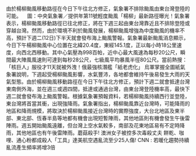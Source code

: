 由於楊柳颱風移動路徑在今日下午往北方修正，氣象署不排除颱風由東台灣登陸的可能。    圖：中央氣象署／提供年第11號輕度颱風「楊柳」最新路徑曝光！氣象署表示，楊柳颱風移動路徑已往北修正，將在下週三起由東台灣靠近且不排除登陸或穿越台灣。然而，由於環境不利於颱風發展，楊柳颱風增強為中度颱風的機率不高，預計下週二(12日)下半天就會發布海上颱風警報。氣象署最新颱風消息顯示，今日下午楊柳颱風中心位置在北緯20.4度，東經145.1度，正以每小時18公里速度，向西北西移動。其中心氣壓為998百帕，近中心最大風速為每秒20公尺，瞬間最大陣風風速則可達到每秒28公尺，七級風平均暴風半徑80公尺。當前熱搜：「核巨人」服役才11天就被外洩！俄最強核潛艦「紙老虎化」 烏軍掌握全圖紙氣象署說明，下週起受楊柳颱風影響，水氣豐沛，各地都會維持午後易發生大雨的天氣型態。由於楊柳颱風移動路徑在今日下午往北方修正，預計下週二就會抵達台灣東南側外海，並在週三或週四間，抵達或通過台灣，由東台灣登陸機率高，最快下週二就會發布海上颱風警報。根據氣象署預報資料，若楊柳颱風持續西行並登陸，東台灣將首當其衝，出現強降雨。氣象署指出，楊柳颱風靠近台灣時，可能降雨的地區和降雨規模，將取決於楊柳颱風接近台灣時的實際強度，大台北地區及東半部、東北部、恆春半島等地都有機會出現短暫陣雨，其他地區則有機會發生午後雷陣雨。週五開始颱風遠離，但台灣上空水氣較多，南部及花東地區易有不定時降雨，其他地區也有午後雷陣雨。蘑菇殺手! 澳洲女子被控多次毒殺丈夫 餅乾、咖哩、通心粉都成殺人「工具」達美航空遇亂流至少25人傷! CNN : 若暖化趨勢持續 亂流產生頻率將增3倍